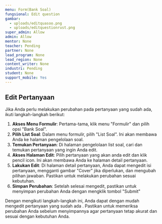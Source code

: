 ```yaml
---
menu: Form(Bank Soal)
fungsional: Edit question
gambar:
  - uploads/editquasoo.png
  - uploads/editquestionrust.png
super_admin: Allow
admin: Allow
mentor: None
teacher: Pending
partner: None
lead_program: None
lead_region: None
content_writer: None
industri: Pending
student: None
support_mobile: Yes
---
```

## Edit Pertanyaan

Jika Anda perlu melakukan perubahan pada pertanyaan yang sudah ada, ikuti langkah-langkah berikut: 

1. **Akses Menu Formulir**: Pertama-tama, klik menu "Formulir" dan pilih opsi "Bank Soal".
2. **Pilih List Soal**: Dalam menu formulir, pilih "List Soal". Ini akan membawa Anda ke halaman pengelolaan soal.
3. **Temukan Pertanyaan**: Di halaman pengelolaan list soal, cari dan temukan pertanyaan yang ingin Anda edit.
4. **Akses Halaman Edit**: Pilih pertanyaan yang akan anda edit dan klik pencil icon. Ini akan membawa Anda ke halaman detail pertanyaan. 
5. **Lakukan Edit**: Di halaman detail pertanyaan, Anda dapat mengedit isi pertanyaan, mengganti gambar "Cover" jika diperlukan, dan mengubah pilihan jawaban. Pastikan untuk melakukan perubahan sesuai kebutuhan.
6. **Simpan Perubahan**: Setelah selesai mengedit, pastikan untuk menyimpan perubahan Anda dengan mengklik tombol "Submit"

Dengan mengikuti langkah-langkah ini, Anda dapat dengan mudah mengedit pertanyaan yang sudah ada . Pastikan untuk memeriksa perubahan Anda sebelum menyimpannya agar pertanyaan tetap akurat dan sesuai dengan kebutuhan Anda.